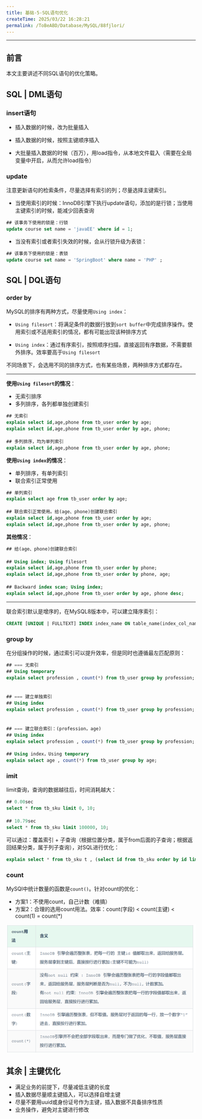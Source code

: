 ```yaml
---
title: 基础-5-SQL语句优化
createTime: 2025/03/22 16:28:21
permalink: /ToBeABD/Database/MySQL/88fjlori/
---
```

---



## 前言

本文主要讲述不同SQL语句的优化策略。



## SQL | DML语句

### insert语句

- 插入数据的时候，改为批量插入

- 插入数据的时候，按照主键顺序插入
- 大批量插入数据的时候（百万），用load指令，从本地文件载入（需要在全局变量中开启，从而允许load指令）



### update

注意更新语句的检索条件，尽量选择有索引的列；尽量选择主键索引。

- 当使用索引的时候：InnoDB引擎下执行update语句，添加的是行锁；当使用主键索引的时候，能减少回表查询

```sql
## 该事务下使用的锁是：行锁
update course set name = 'javaEE' where id = 1;
```

- 当没有索引或者索引失效的时候，会从行锁升级为表锁：

```sql
## 该事务下使用的锁是：表锁
update course set name = 'SpringBoot' where name = 'PHP' ;
```



## SQL | DQL语句

### order by

MySQL的排序有两种方式，尽量使用`Using index`：

- `Using filesort`：将满足条件的数据行放到`sort buffer`中完成排序操作。使用索引或不适用索引的情况，都有可能出现该种排序方式

- `Using index`：通过有序索引，按照顺序扫描，直接返回有序数据，不需要额外排序。效率要高于`Using filesort`

不同场景下，会选用不同的排序方式，也有某些场景，两种排序方式都存在。

---

**使用`Using filesort`的情况**：

- 无索引排序
- 多列排序，各列都单独创建索引

```sql
## 无索引
explain select id,age,phone from tb_user order by age;
explain select id,age,phone from tb_user order by age, phone;

## 多列排序，均为单列索引
explain select id,age,phone from tb_user order by age, phone;
```

**使用`Using index`的情况**：

- 单列排序，有单列索引
- 联合索引正常使用

```sql
## 单列索引
explain select age from tb_user order by age;

## 联合索引正常使用。给(age、phone)创建联合索引
explain select id,age,phone from tb_user order by age;
explain select id,age,phone from tb_user order by age, phone;
```

**其他情况**：

```sql
## 给(age、phone)创建联合索引

## Using index; Using filesort
explain select id,age,phone from tb_user order by phone;
explain select id,age,phone from tb_user order by phone, age;

## Backward index scan; Using index;
explain select id,age,phone from tb_user order by age, phone desc;
```

---

联合索引默认是增序的，在MySQL8版本中，可以建立降序索引：

```sql
CREATE [UNIQUE | FULLTEXT] INDEX index_name ON table_name(index_col_name asc, index_col_name_2 desc, ...);
```



### group by

在分组操作的时候，通过索引可以提升效率，但是同时也遵循最左匹配原则：

```sql
## === 无索引
## Using temporary
explain select profession , count(*) from tb_user group by profession;


## === 建立单独索引
## Using index
explain select profession , count(*) from tb_user group by profession;


## === 建立联合索引：(profession，age)
## Using index
explain select profession , count(*) from tb_user group by profession;

## Using index，Using temporary
explain select age , count(*) from tb_user group by age;
```



### imit

limit查询，查询的数据越往后，时间消耗越大：

```sql
## 0.00sec
select * from tb_sku limit 0, 10;

## 10.79sec
select * from tb_sku limit 100000, 10;
```

可以通过：覆盖索引 + 子查询（根据位置分类，属于from后面的子查询；根据返回结果分类，属于列子查询），对SQL进行优化：

```sql
explain select * from tb_sku t , (select id from tb_sku order by id limit 2000000,10) a where t.id = a.id;
```



### count

MySQl中统计数量的函数是`count()`。针对count的优化：

- 方案1：不使用count，自己计数（难搞）
- 方案2：合理的选用count用法。效率：count(字段) < count(主键) < count(1) = count(*)

![image-20240327180026535](./assets/image-20240327180026535.png)



## 其余 | 主键优化

- 满足业务的前提下，尽量减低主键的长度
- 插入数据尽量顺主键插入，可以选择自增主键
- 尽量不要用uuid或身份证号作为主键，插入数据不具备排序性质
- 业务操作，避免对主键进行修改

